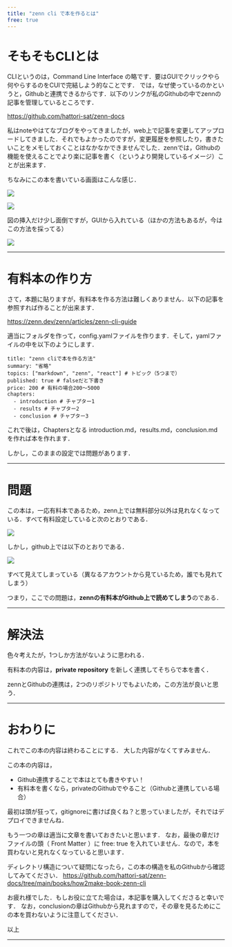 ```yaml
---
title: "zenn cli で本を作るとは"
free: true
---
```

# そもそもCLIとは
CLIというのは，Command Line Interface の略です．要はGUIでクリックやら何やらするのをCUIで完結しよう的なことです．
では，なぜ使っているのかというと，Githubと連携できるからです．以下のリンクが私のGithubの中でzennの記事を管理しているところです．

https://github.com/hattori-sat/zenn-docs

私はnoteやはてなブログをやってきましたが，web上で記事を変更してアップロードしてきました．それでもよかったのですが，変更履歴を参照したり，書きたいことをメモしておくことはなかなかできませんでした．zennでは，Githubの機能を使えることでより楽に記事を書く（というより開発しているイメージ）ことが出来ます．

ちなみにこの本を書いている画面はこんな感じ．

![](https://storage.googleapis.com/zenn-user-upload/01d57455c08d-20240318.png)

![](https://storage.googleapis.com/zenn-user-upload/3cc911546894-20240318.png)

図の挿入だけ少し面倒ですが，GUIから入れている（ほかの方法もあるが，今はこの方法を採ってる）

![](https://storage.googleapis.com/zenn-user-upload/1e02e9963b6f-20240318.png)

----

# 有料本の作り方
さて，本題に貼りますが，有料本を作る方法は難しくありません．以下の記事を参照すれば作ることが出来ます．

https://zenn.dev/zenn/articles/zenn-cli-guide

適当にフォルダを作って，config.yamlファイルを作ります．そして，yamlファイルの中を以下のようにします．

```
title: "zenn cliで本を作る方法"
summary: "省略"
topics: ["markdown", "zenn", "react"] # トピック（5つまで）
published: true # falseだと下書き
price: 200 # 有料の場合200〜5000
chapters:
  - introduction # チャプター1
  - results # チャプター2
  - conclusion # チャプター3
```

これで後は，Chaptersとなる introduction.md，results.md，conclusion.md を作れば本を作れます．

しかし，このままの設定では問題があります．

----

# 問題
この本は，一応有料本であるため，zenn上では無料部分以外は見れなくなっている．すべて有料設定していると次のとおりである．

![](https://storage.googleapis.com/zenn-user-upload/b578087bf5d5-20240318.png)

しかし，github上では以下のとおりである．

![](https://storage.googleapis.com/zenn-user-upload/bb120f20d27a-20240318.png)

すべて見えてしまっている（異なるアカウントから見ているため，誰でも見れてしまう）

つまり，ここでの問題は，**zennの有料本がGithub上で読めてしまう**のである．

----

# 解決法
色々考えたが，1つしか方法がないように思われる．

有料本の内容は，**private repository** を新しく連携してそちらで本を書く．

zennとGithubの連携は，2つのリポジトリでもよいため，この方法が良いと思う．

----

# おわりに
これでこの本の内容は終わることにする．
大した内容がなくてすみません．

この本の内容は，

- Github連携することで本はとても書きやすい！
- 有料本を書くなら，privateのGithubでやること（Githubと連携している場合）


最初は頭が狂って，gitignoreに書けば良くね？と思っていましたが，それではデプロイできませんね．

もう一つの章は適当に文章を書いておきたいと思います．
なお，最後の章だけ ファイルの頭（ Front Matter ）に  free: true を入れていません．なので，本を買わないと見れなくなっていると思います．

ディレクトリ構造について疑問になったら，この本の構造を私のGithubから確認してみてください．
https://github.com/hattori-sat/zenn-docs/tree/main/books/how2make-book-zenn-cli

お疲れ様でした．もしお役に立てた場合は，本記事を購入してくださると幸いです．
なお，conclusionの章はGithubから見れますので，その章を見るためにこの本を買わないように注意してください．

以上

----